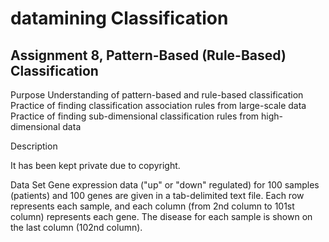 # datamining Classification
## Assignment 8, Pattern-Based (Rule-Based) Classification


Purpose
Understanding of pattern-based and rule-based classification
Practice of finding classification association rules from large-scale data
Practice of finding sub-dimensional classification rules from high-dimensional data

Description

It has been kept private due to copyright.

Data Set
Gene expression data ("up" or "down" regulated) for 100 samples (patients) and 100 genes are given in a tab-delimited text file. Each row represents each sample, and each column (from 2nd column to 101st column) represents each gene. The disease for each sample is shown on the last column (102nd column).
